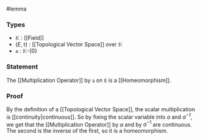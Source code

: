 #lemma
### Types
- $\mathbb{K}$ : [[Field]]
- $\left( E, \tau \right)$ : [[Topological Vector Space]] over $\mathbb{K}$
- `a` : $\mathbb{K}$-{0}
### Statement
The [[Multiplication Operator]] by `a` on `E` is a [[Homeomorphism]].
### Proof
By the definition of a [[Topological Vector Space]], the scalar multiplication is [[continuity|continuous]]. So by fixing the scalar variable into $a$ and $a^{-1}$, we get that the [[Multiplication Operator]] by $a$ and by $a^{-1}$ are continuous.
The second is the inverse of the first, so it is a homeomorphism.
